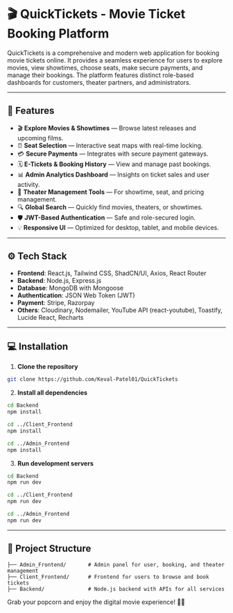# 🎬 QuickTickets - Movie Ticket Booking Platform

QuickTickets is a comprehensive and modern web application for booking movie tickets online. It provides a seamless experience for users to explore movies, view showtimes, choose seats, make secure payments, and manage their bookings. The platform features distinct role-based dashboards for customers, theater partners, and administrators.

---

## 🚀 Features

- 🎬 **Explore Movies & Showtimes** — Browse latest releases and upcoming films.
- ⏰ **Seat Selection** — Interactive seat maps with real-time locking.
- 💳 **Secure Payments** — Integrates with secure payment gateways.
- 🗓️ **E-Tickets & Booking History** — View and manage past bookings.
- 📊 **Admin Analytics Dashboard** — Insights on ticket sales and user activity.
- 📄 **Theater Management Tools** — For showtime, seat, and pricing management.
- 🔍 **Global Search** — Quickly find movies, theaters, or showtimes.
- 🛡️ **JWT-Based Authentication** — Safe and role-secured login.
- 💡 **Responsive UI** — Optimized for desktop, tablet, and mobile devices.

---

## ⚙️ Tech Stack

- **Frontend**: React.js, Tailwind CSS, ShadCN/UI, Axios, React Router
- **Backend**: Node.js, Express.js
- **Database**: MongoDB with Mongoose
- **Authentication**: JSON Web Token (JWT)
- **Payment**: Stripe, Razorpay
- **Others**: Cloudinary, Nodemailer, YouTube API (react-youtube), Toastify, Lucide React, Recharts
  
---

## 💻 Installation

1. **Clone the repository**

```bash
git clone https://github.com/Keval-Patel01/QuickTickets
```

2. **Install all dependencies**

```bash
cd Backend
npm install

cd ../Client_Frontend
npm install

cd ../Admin_Frontend
npm install
```

3. **Run development servers**

```bash
cd Backend
npm run dev

cd ../Client_Frontend
npm run dev

cd ../Admin_Frontend
npm run dev
```

---

## 📂 Project Structure

```
├── Admin_Frontend/       # Admin panel for user, booking, and theater management
├── Client_Frontend/      # Frontend for users to browse and book tickets
├── Backend/              # Node.js backend with APIs for all services
```

Grab your popcorn and enjoy the digital movie experience! 🎥🍿
